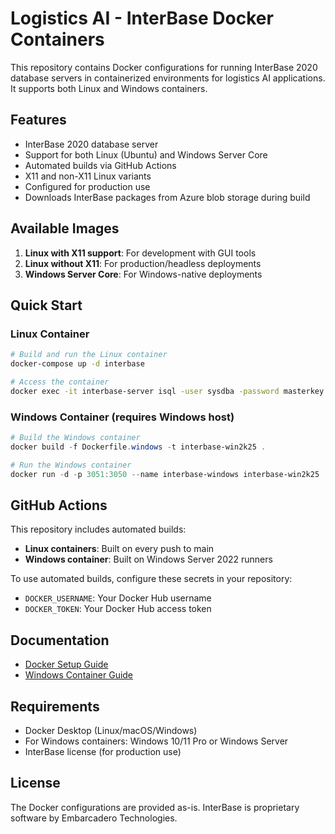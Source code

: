 # Logistics AI - InterBase Docker Containers

This repository contains Docker configurations for running InterBase 2020 database servers in containerized environments for logistics AI applications. It supports both Linux and Windows containers.

## Features

- InterBase 2020 database server
- Support for both Linux (Ubuntu) and Windows Server Core
- Automated builds via GitHub Actions
- X11 and non-X11 Linux variants
- Configured for production use
- Downloads InterBase packages from Azure blob storage during build

## Available Images

1. **Linux with X11 support**: For development with GUI tools
2. **Linux without X11**: For production/headless deployments
3. **Windows Server Core**: For Windows-native deployments

## Quick Start

### Linux Container

```bash
# Build and run the Linux container
docker-compose up -d interbase

# Access the container
docker exec -it interbase-server isql -user sysdba -password masterkey
```

### Windows Container (requires Windows host)

```powershell
# Build the Windows container
docker build -f Dockerfile.windows -t interbase-win2k25 .

# Run the Windows container
docker run -d -p 3051:3050 --name interbase-windows interbase-win2k25
```

## GitHub Actions

This repository includes automated builds:

- **Linux containers**: Built on every push to main
- **Windows container**: Built on Windows Server 2022 runners

To use automated builds, configure these secrets in your repository:
- `DOCKER_USERNAME`: Your Docker Hub username
- `DOCKER_TOKEN`: Your Docker Hub access token

## Documentation

- [Docker Setup Guide](README-Docker.md)
- [Windows Container Guide](README-Docker-Windows.md)

## Requirements

- Docker Desktop (Linux/macOS/Windows)
- For Windows containers: Windows 10/11 Pro or Windows Server
- InterBase license (for production use)

## License

The Docker configurations are provided as-is. InterBase is proprietary software by Embarcadero Technologies.